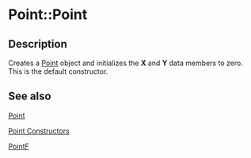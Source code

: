 # Point::Point

## Description

Creates a [Point](https://learn.microsoft.com/windows/desktop/api/gdiplustypes/nl-gdiplustypes-point) object and initializes the
**X** and
**Y** data members to zero. This is the default constructor.

## See also

[Point](https://learn.microsoft.com/windows/desktop/api/gdiplustypes/nl-gdiplustypes-point)

[Point Constructors](https://learn.microsoft.com/windows/desktop/gdiplus/-gdiplus-class-point-constructors)

[PointF](https://learn.microsoft.com/windows/desktop/api/gdiplustypes/nl-gdiplustypes-pointf)